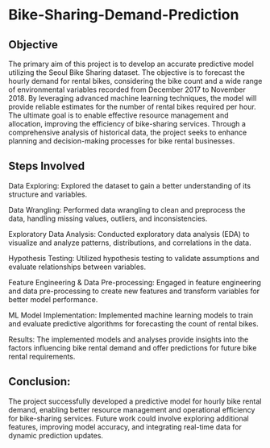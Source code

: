 # Bike-Sharing-Demand-Prediction
## Objective

The primary aim of this project is to develop an accurate predictive model utilizing the Seoul Bike Sharing dataset. The objective is to forecast the hourly demand for rental bikes, considering the bike count and a wide range of environmental variables recorded from December 2017 to November 2018. By leveraging advanced machine learning techniques, the model will provide reliable estimates for the number of rental bikes required per hour. The ultimate goal is to enable effective resource management and allocation, improving the efficiency of bike-sharing services. Through a comprehensive analysis of historical data, the project seeks to enhance planning and decision-making processes for bike rental businesses.

## Steps Involved

Data Exploring: Explored the dataset to gain a better understanding of its structure and variables.

Data Wrangling: Performed data wrangling to clean and preprocess the data, handling missing values, outliers, and inconsistencies.

Exploratory Data Analysis: Conducted exploratory data analysis (EDA) to visualize and analyze patterns, distributions, and correlations in the data.

Hypothesis Testing: Utilized hypothesis testing to validate assumptions and evaluate relationships between variables.

Feature Engineering & Data Pre-processing: Engaged in feature engineering and data pre-processing to create new features and transform variables for better model performance.

ML Model Implementation: Implemented machine learning models to train and evaluate predictive algorithms for forecasting the count of rental bikes.

Results: The implemented models and analyses provide insights into the factors influencing bike rental demand and offer predictions for future bike rental requirements.

## Conclusion:
The project successfully developed a predictive model for hourly bike rental demand, enabling better resource management and operational efficiency for bike-sharing services. Future work could involve exploring additional features, improving model accuracy, and integrating real-time data for dynamic prediction updates.
